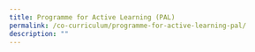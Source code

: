 ```yaml
---
title: Programme for Active Learning (PAL)
permalink: /co-curriculum/programme-for-active-learning-pal/
description: ""
---
```


